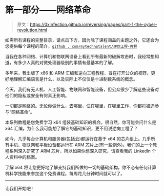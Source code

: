 # 第一部分——网络革命

> 原文：<https://0xinfection.github.io/reversing/pages/part-1-the-cyber-revolution.html>

如需所有课程的完整目录，请点击下方，因为除了课程涵盖的主题之外，它还会为您提供每个课程的简介。[`github . com/mytechnotalent/逆向工程-教程`](https://github.com/mytechnotalent/Reverse-Engineering-Tutorial)

当我在各种网络、计算机和物联网设备上看到所有最新的破解攻击时，我经常想知道，有多少人真的对微处理器级别的事情有最基本的了解。

多年来，我出版了 x86 和 ARM 汇编和逆向工程教程，旨在打开公众的视野，更好地理解汇编语言是什么，以及实际上不仅仅是十进制数系统的概念。

今天，我们有无人机、人工智能、物联网和智能设备，但公众很少了解这些设备对他们的隐私或安全有何真正影响。

一切都是网络的。无论你做什么，去哪里，住在哪里，在哪里工作，你都将被迫参与“网络革命”。

本系列教程是您免费学习 x64 组装基础知识的机会。很自然，你可能会问什么是 x64 汇编，为什么我可能想了解它的基础知识，更不用说逆向工程了？

如今，几乎每台计算机和服务器(包括云)都运行在基于 x64 的芯片组上。几乎所有手机、物联网和平板设备都运行在 ARM 芯片上(有一些例外)。我们的上一个教程系列深入研究了 ARM 芯片，所以如果你想深入研究，请查看我的 LinkedIn 个人资料中的档案。

了解 x64 将让您更好地了解支持我们所做的一切的基础架构。你不必有任何计算机科学技能来参加这个免费课程。每周花几分钟时间就可以了。

* * *

让我们开始吧！